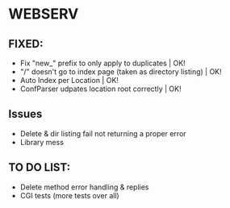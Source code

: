 # WEBSERV

## FIXED:
* Fix "new_" prefix to only apply to duplicates | OK!
* "/" doesn't go to index page (taken as directory listing) | OK!
* Auto Index per Location | OK!
* ConfParser udpates location root correctly | OK!

## Issues
* Delete & dir listing fail not returning a proper error
* Library mess

## TO DO LIST:
* Delete method error handling & replies
* CGI tests (more tests over all)

